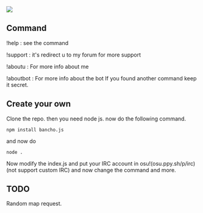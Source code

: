 <a href="https://visitcount.itsvg.in">
  <img src="https://visitcount.itsvg.in/api?id=Bibou1494&label=Website%20View&color=1&icon=2&pretty=false" />
</a>

## Command
!help : see the command

!support : it's redirect u to my forum for more support

!aboutu : For more info about me

!aboutbot : For more info about the bot
If you found another command keep it secret.
## Create your own
Clone the repo.
then you need node js. now do the following command.
```
npm install bancho.js
```
and now do 
```
node .
```
Now modify the index.js and put your IRC account in osu!(osu.ppy.sh/p/irc)(not support custom IRC) and now change the command and more.
## TODO
Random map request.
